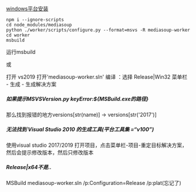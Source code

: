 
 [windows平台安装](https://mediasoup.discourse.group/t/mediasoup-unable-to-install-in-windows/551/4)
   
    npm i --ignore-scripts
    cd node_modules/mediasoup
    python ./worker/scripts/configure.py --format=msvs -R mediasoup-worker
    cd worker
    msbuild

运行msbuild

或

打开 vs2019 打开'mediasoup-worker.sln' 编译 ：选择 Release|Win32 菜单栏 - 生成 - 生成解决方案

##### 如果提示MSVSVersion.py keyError:${MSBuild.exe的路径}
那么找到报错的地方versions[str(name)] -> versions[str('2017')]

##### 无法找到 Visual Studio 2010 的生成工具(平台工具集 =“v100”) 
使用visual studio  2017/2019 打开项目，点击菜单栏-项目-重定目标解决方案，然后会提示修改版本，然后只修改版本

##### Release|x64不是..
MSBuild mediasoup-worker.sln /p:Configuration=Release /p:plat(忘记了)

